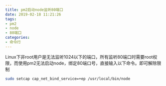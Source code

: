 ```yaml
---
title: pm2启动node监听80端口
date: 2019-02-18 11:21:26
tags:
- pm2
- node
- 80端口
categories:
- 命令行
---
```


 Linux下非root用户是无法监听1024以下的端口，所有监听80端口时需要root权限，而使用pm2无法启动node，绑定80端口号，直接输入以下命令。即可解除限制

``` bash
sudo setcap cap_net_bind_service=+ep /usr/local/bin/node
```
